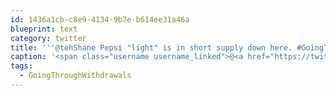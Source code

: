 ```yaml
---
id: 1436a1cb-c8e9-4134-9b7e-b614ee31a46a
blueprint: text
category: twitter
title: '''@tehShane Pepsi "light" is in short supply down here. #GoingThroughWithdrawals'
caption: '<span class="username username_linked">@<a href="https://twitter.com/tehShane" title="Shane Lawrence">tehShane</a></span> Pepsi "light" is in short supply down here. <span class="hashtag hashtag_local">#<a href="http://tweettemp.darylchymko.ca/?tag=goingthroughwithdrawals">GoingThroughWithdrawals</a>'
tags:
  - GoingThroughWithdrawals
---
```

